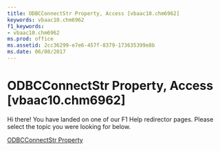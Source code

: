 ```yaml
---
title: ODBCConnectStr Property, Access [vbaac10.chm6962]
keywords: vbaac10.chm6962
f1_keywords:
- vbaac10.chm6962
ms.prod: office
ms.assetid: 2cc36299-e7e6-457f-8379-173635399e8b
ms.date: 06/08/2017
---
```



# ODBCConnectStr Property, Access [vbaac10.chm6962]

Hi there! You have landed on one of our F1 Help redirector pages. Please select the topic you were looking for below.

[ODBCConnectStr Property](http://msdn.microsoft.com/library/f1eba90d-ec30-7e71-a0ca-0d8ed81ac61b%28Office.15%29.aspx)


